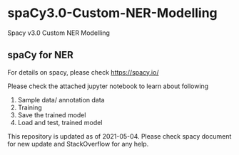 # spaCy3.0-Custom-NER-Modelling
Spacy v3.0 Custom NER Modelling


## spaCy for NER

For details on spacy, please check https://spacy.io/

Please check the attached jupyter notebook to learn about following

1. Sample data/ annotation data 
2. Training
3. Save the trained model
4. Load and test, trained model


This repository is updated as of 2021-05-04. Please check spacy document for new update and StackOverflow for any help.
